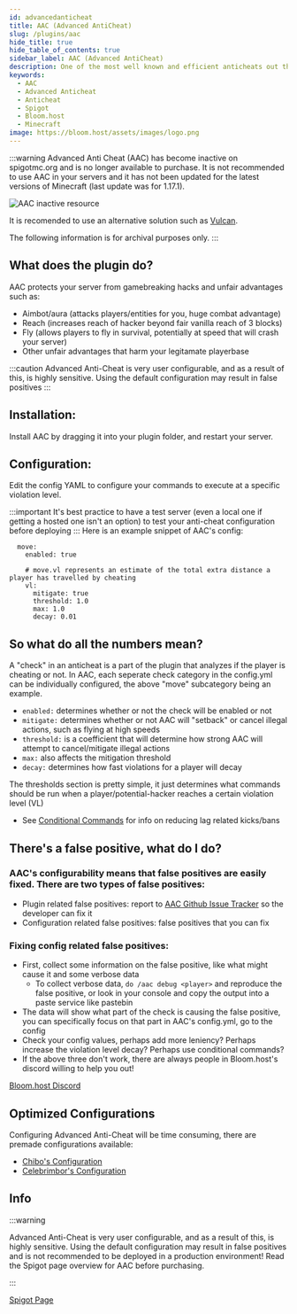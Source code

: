 ```yaml
---
id: advancedanticheat
title: AAC (Advanced AntiCheat)
slug: /plugins/aac
hide_title: true
hide_table_of_contents: true
sidebar_label: AAC (Advanced AntiCheat)
description: One of the most well known and efficient anticheats out there, blocking numerous movement, combat, and other hacks
keywords:
  - AAC
  - Advanced Anticheat
  - Anticheat
  - Spigot
  - Bloom.host
  - Minecraft
image: https://bloom.host/assets/images/logo.png
---
```


:::warning
Advanced Anti Cheat (AAC) has become inactive on spigotmc.org and is no longer available to purchase. It is not recommended to use AAC in your servers and it has not been updated for the latest versions of Minecraft (last update was for 1.17.1). 

![AAC inactive resource](/imgs/plugins_and_modifications/plugins/advancedanticheat/inactiveResource.png)

It is recomended to use an alternative solution such as [Vulcan](vulcan.md).

The following information is for archival purposes only.
:::

## What does the plugin do?

AAC protects your server from gamebreaking hacks and unfair advantages such as:
- Aimbot/aura (attacks players/entities for you, huge combat advantage)
- Reach (increases reach of hacker beyond fair vanilla reach of 3 blocks)
- Fly (allows players to fly in survival, potentially at speed that will crash your server)
- Other unfair advantages that harm your legitamate playerbase

:::caution
Advanced Anti-Cheat is very user configurable, and as a result of this, is highly sensitive. Using the default configuration may result in false positives
:::

## Installation:

Install AAC by dragging it into your plugin folder, and restart your server.

## Configuration:

Edit the config YAML to configure your commands to execute at a specific violation level.

:::important
It's best practice to have a test server (even a local one if getting a hosted one isn't an option) to test your anti-cheat configuration before deploying 
:::
Here is an example snippet of AAC's config:
```
  move:
    enabled: true

    # move.vl represents an estimate of the total extra distance a player has travelled by cheating
    vl:
      mitigate: true
      threshold: 1.0
      max: 1.0
      decay: 0.01
```

## So what do all the numbers mean?
A "check" in an anticheat is a part of the plugin that analyzes if the player is cheating or not. In AAC, each seperate check category in the config.yml can be individually configured, the above "move" subcategory being an example.

- `enabled:` determines whether or not the check will be enabled or not
- `mitigate:` determines whether or not AAC will "setback" or cancel illegal actions, such as flying at high speeds
- `threshold:` is a coefficient that will determine how strong AAC will attempt to cancel/mitigate illegal actions
- `max:` also affects the mitigation threshold
- `decay:` determines how fast violations for a player will decay

The thresholds section is pretty simple, it just determines what commands should be run when a player/potential-hacker reaches a certain violation level (VL)
- See [Conditional Commands](https://docs.bloom.host/plugins/cc) for info on reducing lag related kicks/bans

## There's a false positive, what do I do?
### AAC's configurability means that false positives are easily fixed. There are two types of false positives:
 - Plugin related false positives: report to [AAC Github Issue Tracker](https://github.com/konsolas/AAC-Issues/issues) so the developer can fix it
 - Configuration related false positives: false positives that you can fix
 
### Fixing config related false positives:
 - First, collect some information on the false positive, like what might cause it and some verbose data
   - To collect verbose data, `do /aac debug <player>` and reproduce the false positive, or look in your console and copy the output into a paste service like pastebin
 - The data will show what part of the check is causing the false positive, you can specifically focus on that part in AAC's config.yml, go to the config
 - Check your config values, perhaps add more leniency? Perhaps increase the violation level decay? Perhaps use conditional commands? 
 - If the above three don't work, there are always people in Bloom.host's discord willing to help you out!

[Bloom.host Discord](https://discord.gg/bloom)

## Optimized Configurations
Configuring Advanced Anti-Cheat will be time consuming, there are premade configurations available:
- [Chibo's Configuration](https://www.mc-market.org/resources/18783/)
- [Celebrimbor's Configuration](https://www.spigotmc.org/threads/%E2%9A%94-optimized-aac-setups-%E2%9A%94-500-customer-promo-%E2%9A%94.126333/)

## Info
:::warning

Advanced Anti-Cheat is very user configurable, and as a result of this, is highly sensitive. Using the default configuration may result in false positives and is not recommended to be deployed in a production environment! Read the Spigot page overview for AAC before purchasing.

:::

[Spigot Page](https://www.spigotmc.org/resources/aac-advanced-anti-cheat-hack-kill-aura-blocker.6442/)  
